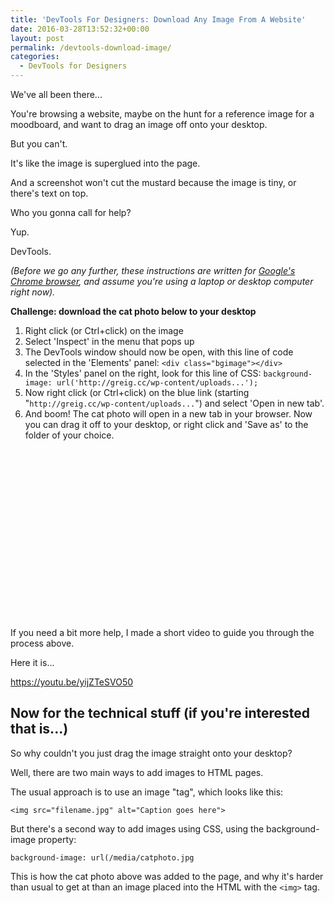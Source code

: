 ```yaml
---
title: 'DevTools For Designers: Download Any Image From A Website'
date: 2016-03-28T13:52:32+00:00
layout: post
permalink: /devtools-download-image/
categories:
  - DevTools for Designers
---
```

We've all been there...

You're browsing a website, maybe on the hunt for a reference image for a moodboard, and want to drag an image off onto your desktop.

But you can't.

It's like the image is superglued into the page.

And a screenshot won't cut the mustard because the image is tiny, or there's text on top.

Who you gonna call for help?

Yup. 

DevTools.

*(Before we go any further, these instructions are written for [Google's Chrome browser][1], and assume you're using a laptop or desktop computer right now).*

[1]: https://www.google.com/chrome/browser/desktop/

**Challenge: download the cat photo below to your desktop**

1. Right click (or Ctrl+click) on the image
2. Select 'Inspect' in the menu that pops up
3. The DevTools window should now be open, with this line of code selected in the 'Elements' panel:  ``<div class="bgimage"></div>``
4. In the 'Styles' panel on the right, look for this line of CSS:
     ``background-image: url('http://greig.cc/wp-content/uploads...');``
5. Now right click (or Ctrl+click) on the blue link (starting "``http://greig.cc/wp-content/uploads...``") and select 'Open in new tab'.
6. And boom! The cat photo will open in a new tab in your browser. Now you can drag it off to your desktop, or right click and 'Save as' to the folder of your choice.

<style type="text/css">
.bgimage {
  width: 450px;
  height: 271px;
  background-image: url('/media/catphoto.jpg');
  background-size: cover;
}
</style>
<div class="bgimage"></div>

If you need a bit more help, I made a short video to guide you through the process above.

Here it is...

https://youtu.be/yijZTeSVO50

## Now for the technical stuff (if you're interested that is...)

So why couldn't you just drag the image straight onto your desktop?

Well, there are two main ways to add images to HTML pages.

The usual approach is to use an image "tag", which looks like this:

`<img src="filename.jpg" alt="Caption goes here">`

But there's a second way to add images using CSS, using the background-image property:

`background-image: url(/media/catphoto.jpg`

This is how the cat photo above was added to the page, and why it's harder than usual to get at than an image placed into the HTML with the `<img>` tag.